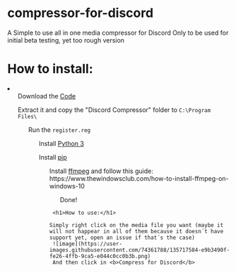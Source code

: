 # compressor-for-discord
 A Simple to use all in one media compressor for Discord
 Only to be used for initial beta testing, yet too rough version
 
 <h1>How to install:</h1>
 
 <li>
 <ol>Download the <a href="/SuperX-dev/compressor-for-discord/archive/refs/heads/beta_0.1.zip">Code</a></ol>
 <ol>Extract it and copy the "Discord Compressor" folder to <code>C:\Program Files\</code>
  <ol>Run the <code>register.reg</code>
   <ol>Install <a href="https://www.python.org/downloads/">Python 3</a> </ol>
   <ol>Install <a href="https://phoenixnap.com/kb/install-pip-windows">pip</a>
    <ol>Install <a href="https://github.com/GyanD/codexffmpeg/releases/download/2021-09-30-git-3ee4502753/ffmpeg-2021-09-30-git-3ee4502753-full_build.zip">ffmpeg</a> and follow this guide: https://www.thewindowsclub.com/how-to-install-ffmpeg-on-windows-10
     <ol>Done!</ol>
     
     <h1>How to use:</h1>
     
    Simply right click on the media file you want (maybe it will not happear in all of them because it doesn´t have support yet, open an issue if that´s the case)
     ![image](https://user-images.githubusercontent.com/74361788/135717584-e9b3490f-fe26-4ffb-9ca5-e044c0cc0b3b.png)
     And then click in <b>Compress for Discord</b>
 
